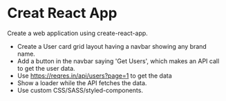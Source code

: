 # <span style="font-size: 32px; font-weight: bold;">Creat React App</span>

Create a web application using create-react-app.

- Create a User card grid layout having a navbar showing any brand name.
- Add a button in the navbar saying 'Get Users', which makes an API call to get the user data.
- Use https://reqres.in/api/users?page=1 to get the data
- Show a loader while the API fetches the data.
- Use custom CSS/SASS/styled-components.
